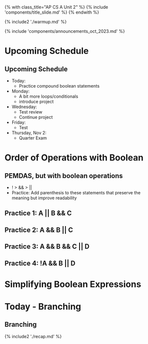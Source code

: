 {% with class_title="AP CS A Unit 2" %}
{% include 'components/title_slide.md' %}
{% endwith %}

{% include2 './warmup.md' %}

{% include 'components/announcements_oct_2023.md' %}



# Upcoming Schedule

## Upcoming Schedule

- Today:
    - Practice compound boolean statements
- Monday:
    - A bit more loops/conditionals
    - introduce project
- Wednesday:
    - Test review
    - Continue project
- Friday:
    - Test
- Thursday, Nov 2:
    - Quarter Exam


# Order of Operations with Boolean

## PEMDAS, but with boolean operations
- ! > && > ||
- Practice: Add parenthesis to these statements that preserve the meaning but improve readability

## Practice 1: A || B && C

## Practice 2: A && B || C

## Practice 3: A && B && C || D

## Practice 4: !A && B || D


# Simplifying Boolean Expressions





# Today - Branching

## Branching









{% include2 './recap.md' %}

